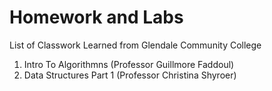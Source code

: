 # Homework and Labs

List of Classwork Learned from Glendale Community College

1. Intro To Algorithmns (Professor Guillmore Faddoul)
2. Data Structures Part 1 (Professor Christina Shyroer)